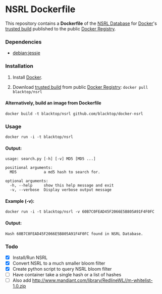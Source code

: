 NSRL Dockerfile
=============

This repository contains a **Dockerfile** of the [NSRL Database](http://www.nsrl.nist.gov/Downloads.htm) for [Docker](https://www.docker.io/)'s [trusted build](https://index.docker.io/u/blacktop/nsrl/) published to the public [Docker Registry](https://index.docker.io/).

### Dependencies

* [debian:jessie](https://index.docker.io/_/debian/)


### Installation

1. Install [Docker](https://www.docker.io/).

2. Download [trusted build](https://index.docker.io/u/blacktop/nsrl/) from public [Docker Registry](https://index.docker.io/): `docker pull blacktop/nsrl`

#### Alternatively, build an image from Dockerfile
`docker build -t blacktop/nsrl github.com/blacktop/docker-nsrl`

### Usage

    docker run -i -t blacktop/nsrl

#### Output:

    usage: search.py [-h] [-v] MD5 [MD5 ...]

    positional arguments:
      MD5            a md5 hash to search for.

    optional arguments:
      -h, --help     show this help message and exit
      -v, --verbose  Display verbose output message

#### Example (-v):

    docker run -i -t blacktop/nsrl -v 60B7C0FEAD45F2066E5B805A91F4F0FC

#### Output:

    Hash 60B7C0FEAD45F2066E5B805A91F4F0FC found in NSRL Database.

### Todo
- [x] Install/Run NSRL
- [x] Convert NSRL to a much smaller bloom filter
- [x] Create python script to query NSRL bloom filter
- [ ] Have container take a single hash or a list of hashes
- [ ] Also add http://www.mandiant.com/library/RedlineWL//m-whitelist-1.0.zip
